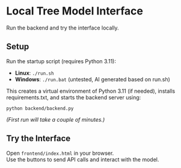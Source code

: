 # Local Tree Model Interface

Run the backend and try the interface locally.

## Setup

Run the startup script (requires Python 3.11):

   - **Linux**: `./run.sh`
   - **Windows**: `./run.bat` (untested, AI generated based on run.sh)

This creates a virtual environment of Python 3.11 (if needed), installs requirements.txt, and starts the backend server using:  

    python backend/backend.py

*(First run will take a couple of minutes.)*

## Try the Interface

Open `frontend/index.html` in your browser.  
Use the buttons to send API calls and interact with the model.

